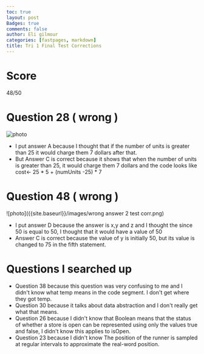 ```yaml
---
toc: true
layout: post
Badges: true
comments: false
author: Eli gilmour
categories: [fastpages, markdown]
title: Tri 1 Final Test Corrections
---
```


# Score

48/50

# Question 28 ( wrong )

![photo]({{site.baseurl}}/images/IMG_7547.JPG)

- I put answer A because I thought that if the number of units is greater than 25 it would charge them 7 dollars after that.
- But Answer C is correct because it shows that when the number of units is greater than 25, it would charge them 7 dollars and the code looks like
cost<- 25 * 5 + (numUnits -25) * 7

# Question 48 ( wrong )

![photo]({{site.baseurl}}/images/wrong answer 2 test corr.png)

- I put answer D because the answer is x,y and z and I thought the since 50 is equal to 50, I thought that it would have a value of 50
- Answer C is correct because the value of y is initially 50, but its value is changed to 75 in the fifth statement.

# Questions I searched up 

- Question 38 because this question was very confusing to me and I didn't know what temp means in the code segment. I don't get where they got temp.
- Question 30 because it talks about data abstraction and I don't really get what that means.
- Question 26 because I didn't know that Boolean means that the status of whether a store is open can be represented using only the values true and false, I didn't know this applies to isOpen.
- Question 23 because I didn't know The position of the runner is sampled at regular intervals to approximate the real-word position.